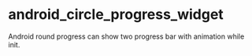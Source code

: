 # android_circle_progress_widget
Android round progress can show two progress bar with animation while init.
